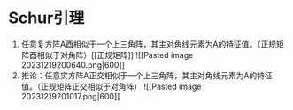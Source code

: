 # Schur引理
1. 任意复方阵A酉相似于一个上三角阵，其主对角线元素为A的特征值。（正规矩阵酉相似于对角阵）[[正规矩阵]]
![[Pasted image 20231219200640.png|600]]
2. 推论：任意实方阵A正交相似于一个上三角阵，其主对角线元素为A的特征值。（正规矩阵正交相似于对角阵）
![[Pasted image 20231219201017.png|600]]
